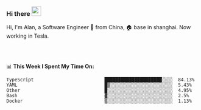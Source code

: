 ### Hi there <img src="https://media.giphy.com/media/hvRJCLFzcasrR4ia7z/giphy.gif" width="25px">

<!-- ![visitors](https://visitor-badge.glitch.me/badge?page_id=dislfyer.dislfyer) -->

Hi, I'm Alan, a Software Engineer 🚀 from China, 🏠 base in shanghai. Now working in Tesla.

<br/>
<br/>

📊 **This Week I Spent My Time On:**


<!--START_SECTION:waka-->

```text
TypeScript                          █████████████████████░░░░  84.13%
YAML                                █▒░░░░░░░░░░░░░░░░░░░░░░░  5.43%
Other                               █░░░░░░░░░░░░░░░░░░░░░░░░  4.95%
Bash                                ▓░░░░░░░░░░░░░░░░░░░░░░░░  2.5%
Docker                              ▒░░░░░░░░░░░░░░░░░░░░░░░░  1.13%
```

<!--END_SECTION:waka-->

<!--
**About Me:**
 -->
